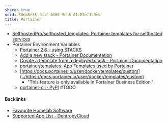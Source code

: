 ```yaml
---
share: true
uuid: 83cb8e38-fbaf-4366-9eb6-01c85ef1c5eb
title: Portainer
---
```

* [SelfhostedPro/selfhosted\_templates: Portainer templates for selfhosted services](https://github.com/SelfhostedPro/selfhosted_templates)
* Portainer Environment Variables
	* [Portainer 2.6 - using STACKS](https://www.blackvoid.club/portainer-2-6-using-stacks/)
	* [Add a new stack - Portainer Documentation](https://docs.portainer.io/user/docker/stacks/add)
	* [Create a template from a deployed stack - Portainer Documentation](https://docs.portainer.io/user/docker/stacks/template)
	* [portainer/templates: App Templates used by Portainer](https://github.com/portainer/templates)
	* [https://docs.portainer.io/user/docker/templates/custom](../https://docs.portainer.io/user/docker/templates/custom)
		* "This feature is only available in Portainer Business Edition."
	* [portainer-cli · PyPI](https://pypi.org/project/portainer-cli/) #TODO

#### Backlinks

* [Favourite Homelab Software](/21b9d9f0-fde9-4189-83b6-72102becce04)
* [Supported App List - DentropyCloud](/f738f680-95a2-46e5-bb4c-57b67687e36a)